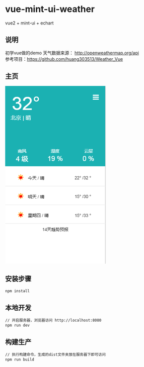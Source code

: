 # vue-mint-ui-weather #
vue2 + mint-ui + echart </br>

## 说明 ##
初学vue做的demo
天气数据来源： http://openweathermap.org/api </br>
参考项目：https://github.com/huang303513/Weather_Vue </br>
## 主页 ##
![home](https://github.com/hhtpi/vue-weather/blob/master/static/img/main.png)

## 安装步骤 ##
	npm install

## 本地开发 ##

	// 开启服务器，浏览器访问 http://localhost:8080
	npm run dev

## 构建生产 ##

	// 执行构建命令，生成的dist文件夹放在服务器下即可访问
	npm run build
